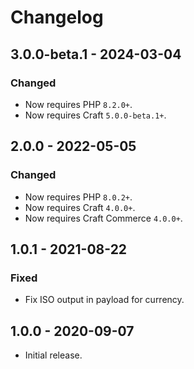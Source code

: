 # Changelog

## 3.0.0-beta.1 - 2024-03-04

### Changed
- Now requires PHP `8.2.0+`.
- Now requires Craft `5.0.0-beta.1+`.

## 2.0.0 - 2022-05-05

### Changed
- Now requires PHP `8.0.2+`.
- Now requires Craft `4.0.0+`.
- Now requires Craft Commerce `4.0.0+`.

## 1.0.1 - 2021-08-22

### Fixed
- Fix ISO output in payload for currency.

## 1.0.0 - 2020-09-07

- Initial release.

